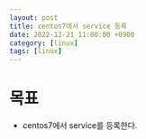 ```yaml
---
layout: post
title: centos7에서 service 등록
date: 2022-12-21 11:00:00 +0900
category: [linux]
tags: [linux]
---
```


# 목표
 * centos7에서 service를 등록한다.

# 